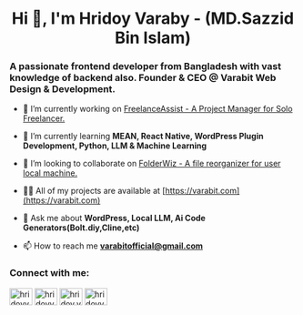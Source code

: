 <h1 align="center">Hi 👋, I'm Hridoy Varaby - (MD.Sazzid Bin Islam)</h1>
<h3>A passionate frontend developer from Bangladesh with vast knowledge of backend also. Founder & CEO @ Varabit Web Design & Development.</h3>

- 🔭 I’m currently working on [FreelanceAssist - A Project Manager for Solo Freelancer.](https://freelanceassists.netlify.app/)

- 🌱 I’m currently learning **MEAN, React Native, WordPress Plugin Development, Python, LLM & Machine Learning**

- 👯 I’m looking to collaborate on [FolderWiz - A file reorganizer for user local machine.](https://github.com/HridoyVaraby/FolderWiz)

- 👨‍💻 All of my projects are available at [https://varabit.com](https://varabit.com)

- 💬 Ask me about **WordPress, Local LLM, Ai Code Generators(Bolt.diy,Cline,etc)**

- 📫 How to reach me **varabitofficial@gmail.com**

<h3 align="left">Connect with me:</h3>
<p align="left">
<a href="https://twitter.com/hridoyvaraby" target="blank"><img align="center" src="https://raw.githubusercontent.com/rahuldkjain/github-profile-readme-generator/master/src/images/icons/Social/twitter.svg" alt="hridoyvaraby" height="30" width="40" /></a>
<a href="https://linkedin.com/in/hridoyvaraby" target="blank"><img align="center" src="https://raw.githubusercontent.com/rahuldkjain/github-profile-readme-generator/master/src/images/icons/Social/linked-in-alt.svg" alt="hridoyvaraby" height="30" width="40" /></a>
<a href="https://fb.com/hridoy.varaby" target="blank"><img align="center" src="https://raw.githubusercontent.com/rahuldkjain/github-profile-readme-generator/master/src/images/icons/Social/facebook.svg" alt="hridoy.varaby" height="30" width="40" /></a>
<a href="https://www.youtube.com/c/hridoyvaraby" target="blank"><img align="center" src="https://raw.githubusercontent.com/rahuldkjain/github-profile-readme-generator/master/src/images/icons/Social/youtube.svg" alt="hridoyvaraby" height="30" width="40" /></a>
</p>
